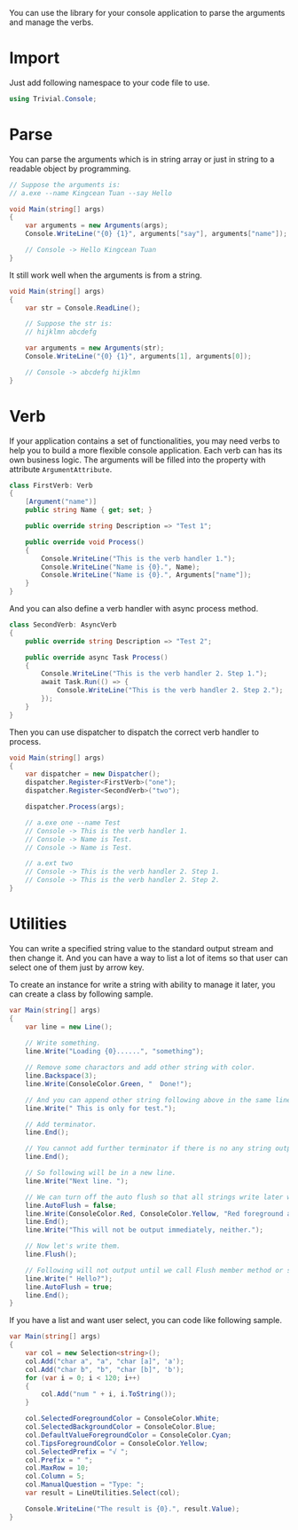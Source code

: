 ﻿You can use the library for your console application to parse the arguments and manage the verbs.

# Import

Just add following namespace to your code file to use.

```csharp
using Trivial.Console;
```

# Parse

You can parse the arguments which is in string array or just in string to a readable object by programming.

```csharp
// Suppose the arguments is:
// a.exe --name Kingcean Tuan --say Hello

void Main(string[] args)
{
    var arguments = new Arguments(args);
    Console.WriteLine("{0} {1}", arguments["say"], arguments["name"]);

    // Console -> Hello Kingcean Tuan
}
```

It still work well when the arguments is from a string.

```csharp
void Main(string[] args)
{
    var str = Console.ReadLine();

    // Suppose the str is:
    // hijklmn abcdefg

    var arguments = new Arguments(str);
    Console.WriteLine("{0} {1}", arguments[1], arguments[0]);

    // Console -> abcdefg hijklmn
}
```

# Verb

If your application contains a set of functionalities, you may need verbs to help you to build a more flexible console application.
Each verb can has its own business logic. The arguments will be filled into the property with attribute `ArgumentAttribute`.

```csharp
class FirstVerb: Verb
{
    [Argument("name")]
    public string Name { get; set; }

    public override string Description => "Test 1";

    public override void Process()
    {
        Console.WriteLine("This is the verb handler 1.");
        Console.WriteLine("Name is {0}.", Name);
        Console.WriteLine("Name is {0}.", Arguments["name"]);
    }
}
```

And you can also define a verb handler with async process method.

```csharp
class SecondVerb: AsyncVerb
{
    public override string Description => "Test 2";

    public override async Task Process()
    {
        Console.WriteLine("This is the verb handler 2. Step 1.");
        await Task.Run(() => {
            Console.WriteLine("This is the verb handler 2. Step 2.");
        });
    }
}
```

Then you can use dispatcher to dispatch the correct verb handler to process.

```csharp
void Main(string[] args)
{
    var dispatcher = new Dispatcher();
    dispatcher.Register<FirstVerb>("one");
    dispatcher.Register<SecondVerb>("two");

    dispatcher.Process(args);

	// a.exe one --name Test
	// Console -> This is the verb handler 1.
	// Console -> Name is Test.
	// Console -> Name is Test.

	// a.ext two
	// Console -> This is the verb handler 2. Step 1.
	// Console -> This is the verb handler 2. Step 2.
}
```

# Utilities

You can write a specified string value to the standard output stream and then change it.
And you can have a way to list a lot of items so that user can select one of them just by arrow key.

To create an instance for write a string with ability to manage it later, you can create a class by following sample.

```csharp
var Main(string[] args)
{
    var line = new Line();
    
    // Write something.
    line.Write("Loading {0}......", "something");

    // Remove some charactors and add other string with color.
    line.Backspace(3);
    line.Write(ConsoleColor.Green, "  Done!");

    // And you can append other string following above in the same line and in the default color.
    line.Write(" This is only for test.");

    // Add terminator.
    line.End();

    // You cannot add further terminator if there is no any string output.
    line.End();

    // So following will be in a new line.
    line.Write("Next line. ");

    // We can turn off the auto flush so that all strings write later will be in an output queue.
    line.AutoFlush = false;
    line.Write(ConsoleColor.Red, ConsoleColor.Yellow, "Red foreground and yellow background");
    line.End();
    line.Write("This will not be output immediately, neither.");

    // Now let's write them.
    line.Flush();

    // Following will not output until we call Flush member method or set AutoFlush property as true.
    line.Write(" Hello?");
    line.AutoFlush = true;
    line.End();
}
```

If you have a list and want user select, you can code like following sample.

```csharp
var Main(string[] args)
{
    var col = new Selection<string>();
    col.Add("char a", "a", "char [a]", 'a');
    col.Add("char b", "b", "char [b]", 'b');
    for (var i = 0; i < 120; i++)
    {
        col.Add("num " + i, i.ToString());
    }

    col.SelectedForegroundColor = ConsoleColor.White;
    col.SelectedBackgroundColor = ConsoleColor.Blue;
    col.DefaultValueForegroundColor = ConsoleColor.Cyan;
    col.TipsForegroundColor = ConsoleColor.Yellow;
    col.SelectedPrefix = "√ ";
    col.Prefix = " ";
    col.MaxRow = 10;
    col.Column = 5;
    col.ManualQuestion = "Type: ";
    var result = LineUtilities.Select(col);

    Console.WriteLine("The result is {0}.", result.Value);
}
```
